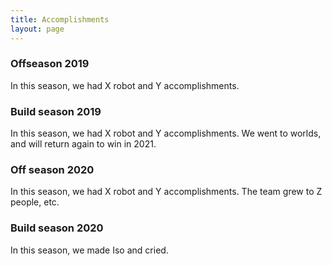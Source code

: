 ```yaml
---
title: Accomplishments
layout: page
---
```


### Offseason 2019

In this season, we had X robot and Y accomplishments.

### Build season 2019

In this season, we had X robot and Y accomplishments. We went to worlds, and will return again to win in 2021.

### Off season 2020

In this season, we had X robot and Y accomplishments. The team grew to Z people, etc.

### Build season 2020

In this season, we made Iso and cried.